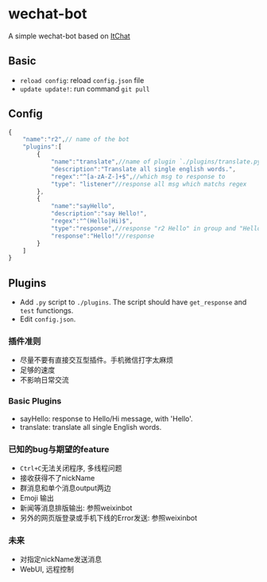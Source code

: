 # wechat-bot
A simple wechat-bot based on  [ItChat](https://github.com/littlecodersh/ItChat)

## Basic
* `reload config`: reload `config.json` file
* `update update!`: run command `git pull`

## Config

```js
{
    "name":"r2",// name of the bot
    "plugins":[
        {
            "name":"translate",//name of plugin `./plugins/translate.py`
            "description":"Translate all single english words.",
            "regex":"^[a-zA-Z-]+$",//which msg to response to
            "type": "listener"//response all msg which matchs regex
        },
        {
            "name":"sayHello",
            "description":"say Hello!",
            "regex":"^(Hello|Hi)$",
            "type":"response",//response "r2 Hello" in group and "Hello" not in group
            "response":"Hello!"//response
        }
    ]
}
```

## Plugins
* Add `.py` script to `./plugins`. The script should have `get_response` and `test` functiongs.
* Edit `config.json`.

### 插件准则
* 尽量不要有直接交互型插件。手机微信打字太麻烦
* 足够的速度
* 不影响日常交流

### Basic Plugins
* sayHello: response to Hello/Hi message, with 'Hello'.
* translate: translate all single English words.

### 已知的bug与期望的feature
* `Ctrl+C`无法关闭程序, 多线程问题
* 接收获得不了nickName
* 群消息和单个消息output两边
* Emoji 输出
* 新闻等消息排版输出: 参照weixinbot
* 另外的网页版登录或手机下线的Error发送: 参照weixinbot

### 未来
* 对指定nickName发送消息
* WebUI, 远程控制
